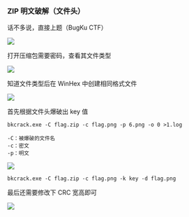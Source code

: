 ### ZIP 明文破解（文件头）

话不多说，直接上题（BugKu CTF）

![](https://pic1.imgdb.cn/item/6772a2c4d0e0a243d4eccc3d.jpg)

打开压缩包需要密码，查看其文件类型

![](https://pic1.imgdb.cn/item/6772a2d6d0e0a243d4eccc5b.jpg)

知道文件类型后在 WinHex 中创建相同格式文件

![](https://pic1.imgdb.cn/item/6772a2eed0e0a243d4eccc6a.jpg)

首先根据文件头爆破出 key 值

```shell
bkcrack.exe -C flag.zip -c flag.png -p 6.png -o 0 >1.log

-C：被爆破的文件名
-c：密文
-p：明文
```

![](https://pic1.imgdb.cn/item/6772a30cd0e0a243d4eccc7e.jpg)

```shell
bkcrack.exe -C flag.zip -c flag.png -k key -d flag.png
```

最后还需要修改下 CRC 宽高即可

![](https://pic1.imgdb.cn/item/6772a344d0e0a243d4eccc8f.jpg)